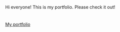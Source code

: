 Hi everyone! This is my portfolio. Please check it out!
#
[My portfolio](https://sonarawka.github.io)
